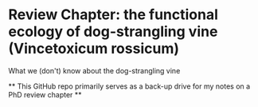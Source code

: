 # Review Chapter: the functional ecology of dog-strangling vine (Vincetoxicum rossicum)
What we (don't) know about the dog-strangling vine

** This GitHub repo primarily serves as a back-up drive for my notes on a PhD review chapter **
